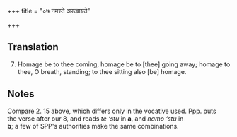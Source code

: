 +++
title = "०७ नमस्ते अस्त्वायते"

+++
## Translation
7. Homage be to thee coming, homage be to \[thee\] going away; homage to  
thee, O breath, standing; to thee sitting also \[be\] homage.

## Notes
Compare 2. 15 above, which differs only in the vocative used. Ppp. puts  
the verse after our 8, and reads *te ‘stu* in **a**, and *namo ‘stu* in  
**b**; a few of SPP's authorities make the same combinations.
